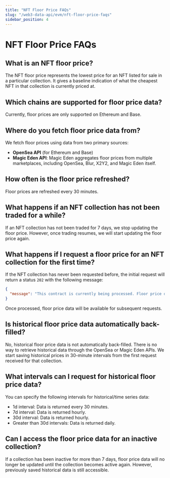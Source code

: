 ```yaml
---
title: "NFT Floor Price FAQs"
slug: "/web3-data-api/evm/nft-floor-price-faqs"
sidebar_position: 4
---
```



# NFT Floor Price FAQs

## What is an NFT floor price?

The NFT floor price represents the lowest price for an NFT listed for sale in a particular collection. It gives a baseline indication of what the cheapest NFT in that collection is currently priced at.

## Which chains are supported for floor price data?

Currently, floor prices are only supported on Ethereum and Base.

## Where do you fetch floor price data from?

We fetch floor prices using data from two primary sources:

- **OpenSea API** (for Ethereum and Base)
- **Magic Eden API**: Magic Eden aggregates floor prices from multiple marketplaces, including OpenSea, Blur, X2Y2, and Magic Eden itself.

## How often is the floor price refreshed?

Floor prices are refreshed every 30 minutes.

## What happens if an NFT collection has not been traded for a while?

If an NFT collection has not been traded for 7 days, we stop updating the floor price. However, once trading resumes, we will start updating the floor price again.

## What happens if I request a floor price for an NFT collection for the first time?

If the NFT collection has never been requested before, the initial request will return a status `202` with the following message:

```json
{
  "message": "This contract is currently being processed. Floor price data will be available shortly. Please try again later."
}
```

Once processed, floor price data will be available for subsequent requests.

## Is historical floor price data automatically back-filled?

No, historical floor price data is not automatically back-filled. There is no way to retrieve historical data through the OpenSea or Magic Eden APIs. We start saving historical prices in 30-minute intervals from the first request received for that collection.

## What intervals can I request for historical floor price data?

You can specify the following intervals for historical/time series data:

- 1d interval: Data is returned every 30 minutes.
- 7d interval: Data is returned hourly.
- 30d interval: Data is returned hourly.
- Greater than 30d intervals: Data is returned daily.

## Can I access the floor price data for an inactive collection?

If a collection has been inactive for more than 7 days, floor price data will no longer be updated until the collection becomes active again. However, previously saved historical data is still accessible.
